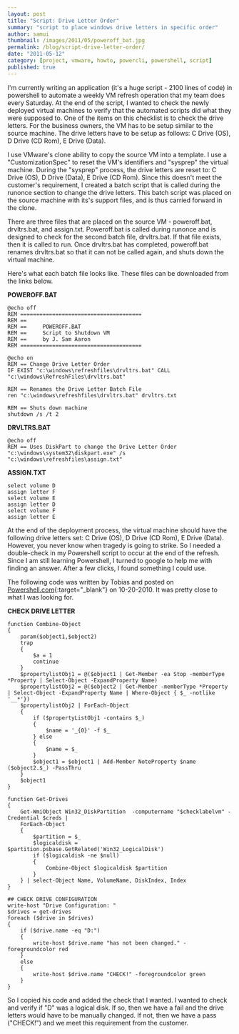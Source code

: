 ```yaml
---
layout: post
title: "Script: Drive Letter Order"
summary: "script to place windows drive letters in specific order"
author: samui
thumbnail: /images/2011/05/poweroff_bat.jpg 
permalink: /blog/script-drive-letter-order/
date: "2011-05-12"
category: [project, vmware, howto, powercli, powershell, script]
published: true
---
```


I'm currently writing an application (it's a huge script - 2100 lines of code) in powershell to automate a weekly VM refresh operation that my team does every Saturday. At the end of the script, I wanted to check the newly deployed virtual machines to verify that the automated scripts did what they were supposed to. One of the items on this checklist is to check the drive letters. For the business owners, the VM has to be setup similar to the source machine. The drive letters have to be setup as follows: C Drive (OS), D Drive (CD Rom), E Drive (Data).

I use VMware's clone ability to copy the source VM into a template. I use a "CustomizationSpec" to reset the VM's identifiers and "sysprep" the virtual machine. During the "sysprep" process, the drive letters are reset to: C Drive (OS), D Drive (Data), E Drive (CD Rom). Since this doesn't meet the customer's requirement, I created a batch script that is called during the runonce section to change the drive letters. This batch script was placed on the source machine with its's support files, and is thus carried forward in the clone.

There are three files that are placed on the source VM - poweroff.bat, drvltrs.bat, and assign.txt. Poweroff.bat is called during runonce and is designed to check for the second batch file, drvltrs.bat. If that file exists, then it is called to run. Once drvltrs.bat has completed, poweroff.bat renames drvltrs.bat so that it can not be called again, and shuts down the virtual machine.

Here's what each batch file looks like. These files can be downloaded from the links below.

**POWEROFF.BAT**

```
@echo off
REM ======================================
REM ==
REM ==     POWEROFF.BAT
REM ==     Script to Shutdown VM
REM ==     by J. Sam Aaron
REM ======================================

@echo on
REM == Change Drive Letter Order
IF EXIST "c:\windows\refreshfiles\drvltrs.bat" CALL "c:\windows\RefreshFiles\drvltrs.bat"

REM == Renames the Drive Letter Batch File
ren "c:\windows\refreshfiles\drvltrs.bat" drvltrs.txt

REM == Shuts down machine
shutdown /s /t 2

```

  
**DRVLTRS.BAT**

```
@echo off
REM == Uses DiskPart to change the Drive Letter Order
"c:\windows\system32\diskpart.exe" /s "c:\windows\refreshfiles\assign.txt"

```

  
**ASSIGN.TXT**

```
select volume D
assign letter F
select volume E
assign letter D
select volume F
assign letter E

```

At the end of the deployment process, the virtual machine should have the following drive letters set: C Drive (OS), D Drive (CD Rom), E Drive (Data). However, you never know when tragedy is going to strike. So I needed a double-check in my Powershell script to occur at the end of the refresh. Since I am still learning Powershell, I turned to google to help me with finding an answer. After a few clicks, I found something I could use.

The following code was written by Tobias and posted on [Powershell.com](http://powershell.com/cs/media/p/7924.aspx){:target="_blank"} on 10-20-2010. It was pretty close to what I was looking for.

**CHECK DRIVE LETTER**

```
function Combine-Object 
{ 
    param($object1,$object2) 
    trap 
	{ 
        $a = 1 
        continue 
    } 
    $propertylistObj1 = @($object1 | Get-Member -ea Stop -memberType *Property | Select-Object -ExpandProperty Name) 
    $propertylistObj2 = @($object2 | Get-Member -memberType *Property | Select-Object -ExpandProperty Name | Where-Object { $_ -notlike '__*'}) 
    $propertylistObj2 | ForEach-Object 
	{ 
        if ($propertyListObj1 -contains $_) 
		{ 
            $name = '_{0}' -f $_ 
        } else 
		{ 
            $name = $_ 
        } 
        $object1 = $object1 | Add-Member NoteProperty $name ($object2.$_) -PassThru 
    } 
    $object1 
}  

function Get-Drives 
{ 
	Get-WmiObject Win32_DiskPartition  -computername "$checklabelvm" -Credential $creds | 
    ForEach-Object 
	{ 
        $partition = $_ 
        $logicaldisk = $partition.psbase.GetRelated('Win32_LogicalDisk') 
        if ($logicaldisk -ne $null) 
		{ 
            Combine-Object $logicaldisk $partition  
        } 
	} | select-Object Name, VolumeName, DiskIndex, Index 
}
	
## CHECK DRIVE CONFIGURATION
write-host "Drive Configuration: "
$drives = get-drives
foreach ($drive in $drives)
{
	if ($drive.name -eq "D:")
	{
		write-host $drive.name "has not been changed." -foregroundcolor red
	}
	else 
	{
		write-host $drive.name "CHECK!" -foregroundcolor green
	}
}

```

So I copied his code and added the check that I wanted. I wanted to check and verify if "D" was a logical disk. If so, then we have a fail and the drive letters would have to be manually changed. If not, then we have a pass ("CHECK!") and we meet this requirement from the customer.

